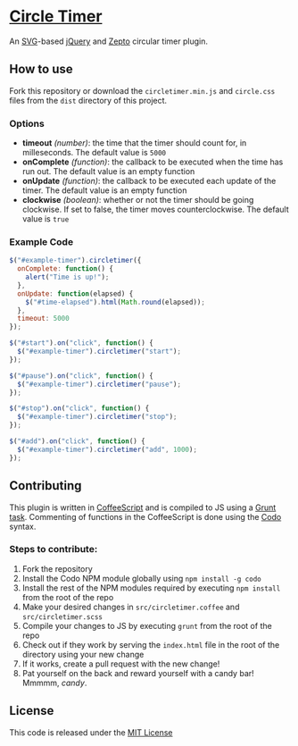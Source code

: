 [Circle Timer](http://www.abefehr.com/circletimer/)
===================================================

An [SVG](http://www.w3.org/Graphics/SVG/)-based [jQuery](https://jquery.com) and [Zepto](http://zeptojs.com) circular timer plugin.

How to use
----------
Fork this repository or download the `circletimer.min.js` and `circle.css` files from the `dist` directory of this project.

### Options

* **timeout** *(number)*:  the time that the timer should count for, in milleseconds. The default value is `5000`
* **onComplete** *(function)*: the callback to be executed when the time has run out. The default value is an empty function
* **onUpdate** *(function)*: the callback to be executed each update of the timer. The default value is an empty function
* **clockwise** *(boolean)*: whether or not the timer should be going clockwise. If set to false, the timer moves counterclockwise. The default value is `true`


### Example Code

```JavaScript
$("#example-timer").circletimer({
  onComplete: function() {
    alert("Time is up!");
  },
  onUpdate: function(elapsed) {
    $("#time-elapsed").html(Math.round(elapsed));
  },
  timeout: 5000
});

$("#start").on("click", function() {
  $("#example-timer").circletimer("start");
});

$("#pause").on("click", function() {
  $("#example-timer").circletimer("pause");
});

$("#stop").on("click", function() {
  $("#example-timer").circletimer("stop");
});

$("#add").on("click", function() {
  $("#example-timer").circletimer("add", 1000);
});
```

Contributing
------------
This plugin is written in [CoffeeScript](http://coffeescript.org) and is compiled to JS using a [Grunt task](http://gruntjs.com). Commenting of functions in the CoffeeScript is done using the [Codo](https://github.com/coffeedoc/codo) syntax.

### Steps to contribute:

1. Fork the repository
2. Install the Codo NPM module globally using `npm install -g codo`
3. Install the rest of the NPM modules required by executing `npm install` from the root of the repo
4. Make your desired changes in `src/circletimer.coffee` and `src/circletimer.scss`
5. Compile your changes to JS by executing `grunt` from the root of the repo
6. Check out if they work by serving the `index.html` file in the root of the directory using your new change
7. If it works, create a pull request with the new change!
8. Pat yourself on the back and reward yourself with a candy bar! Mmmmm, *candy*.

License
-------

This code is released under the [MIT License](LICENSE)
